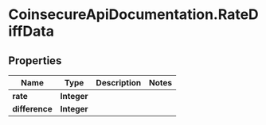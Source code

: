 # CoinsecureApiDocumentation.RateDiffData

## Properties
Name | Type | Description | Notes
------------ | ------------- | ------------- | -------------
**rate** | **Integer** |  | 
**difference** | **Integer** |  | 


